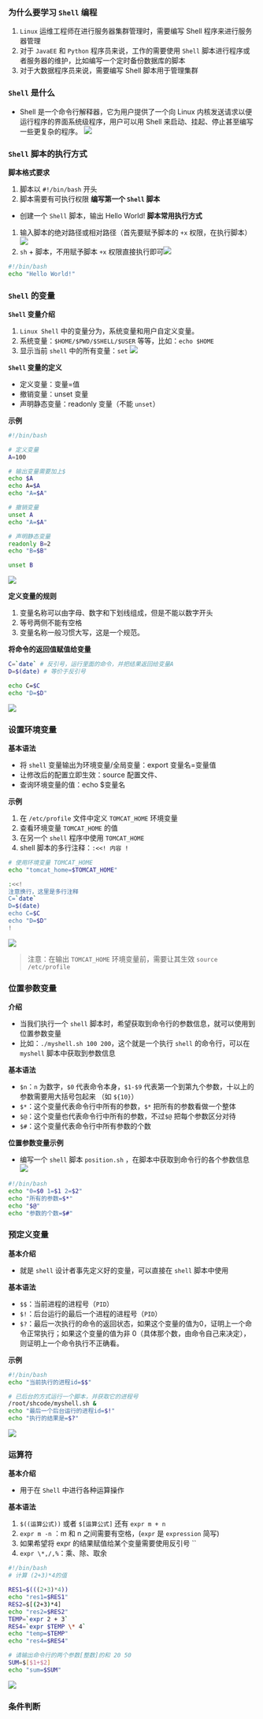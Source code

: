 ### 为什么要学习 `Shell` 编程
1. `Linux` 运维工程师在进行服务器集群管理时，需要编写 Shell 程序来进行服务器管理
2. 对于 `JavaEE` 和 `Python` 程序员来说，工作的需要使用 `Shell` 脚本进行程序或者服务器的维护，比如编写一个定时备份数据库的脚本
3. 对于大数据程序员来说，需要编写 Shell 脚本用于管理集群

### `Shell` 是什么
- Shell 是一个命令行解释器，它为用户提供了一个向 Linux 内核发送请求以便运行程序的界面系统级程序，用户可以用 Shell 来启动、挂起、停止甚至编写一些更复杂的程序。
![](https://markdown-ft.oss-cn-shenzhen.aliyuncs.com/image-for-typora/20221112220710.png)

### `Shell` 脚本的执行方式
**脚本格式要求**
1. 脚本以 `#!/bin/bash` 开头
2. 脚本需要有可执行权限
**编写第一个 `Shell` 脚本**
- 创建一个 `Shell` 脚本，输出 Hello World!
**脚本常用执行方式**
1. 输入脚本的绝对路径或相对路径（首先要赋予脚本的 `+x` 权限，在执行脚本）![](https://markdown-ft.oss-cn-shenzhen.aliyuncs.com/image-for-typora/20221112221735.png)
2. `sh` + 脚本，不用赋予脚本 `+x` 权限直接执行即可![](https://markdown-ft.oss-cn-shenzhen.aliyuncs.com/image-for-typora/20221112221856.png)
```bash
#!/bin/bash
echo "Hello World!"
```

### `Shell` 的变量

**`Shell` 变量介绍**
1. `Linux Shell` 中的变量分为，系统变量和用户自定义变量。
2. 系统变量：`$HOME/$PWD/$SHELL/$USER` 等等，比如：`echo $HOME`
3. 显示当前 `shell` 中的所有变量：`set`
![](https://markdown-ft.oss-cn-shenzhen.aliyuncs.com/image-for-typora/20221112222452.png)

**`Shell` 变量的定义**
- 定义变量：变量=值
- 撤销变量：unset 变量
- 声明静态变量：readonly 变量（不能 `unset`）

**示例**
```bash
#!/bin/bash

# 定义变量
A=100

# 输出变量需要加上$
echo $A
echo A=$A
echo "A=$A"

# 撤销变量
unset A
echo "A=$A"

# 声明静态变量
readonly B=2
echo "B=$B"

unset B

```

![](https://markdown-ft.oss-cn-shenzhen.aliyuncs.com/image-for-typora/20221112222928.png)

**定义变量的规则**
1. 变量名称可以由字母、数字和下划线组成，但是不能以数字开头
2. 等号两侧不能有空格
3. 变量名称一般习惯大写，这是一个规范。

**将命令的返回值赋值给变量**
```bash
C=`date` # 反引号，运行里面的命令，并把结果返回给变量A
D=$(date) # 等价于反引号

echo C=$C
echo "D=$D"
```

![](https://markdown-ft.oss-cn-shenzhen.aliyuncs.com/image-for-typora/20221112223734.png)

### 设置环境变量

**基本语法**
- 将 `shell` 变量输出为环境变量/全局变量：export 变量名=变量值
- 让修改后的配置立即生效：source 配置文件、
- 查询环境变量的值：echo $变量名

**示例**
1. 在 `/etc/profile` 文件中定义 `TOMCAT_HOME` 环境变量
2. 查看环境变量 `TOMCAT_HOME` 的值
3. 在另一个 `shell` 程序中使用 `TOMCAT_HOME`
4. shell 脚本的多行注释：`:<<! 内容 !`
```bash
# 使用环境变量 TOMCAT_HOME
echo "tomcat_home=$TOMCAT_HOME"

:<<!
注意换行，这里是多行注释
C=`date`
D=$(date)
echo C=$C
echo "D=$D"
!
```
![](https://markdown-ft.oss-cn-shenzhen.aliyuncs.com/image-for-typora/20221112224713.png)


>注意：在输出  `TOMCAT_HOME`  环境变量前，需要让其生效 `source /etc/profile`

### 位置参数变量
**介绍**
- 当我们执行一个 `shell` 脚本时，希望获取到命令行的参数信息，就可以使用到位置参数变量
- 比如：`./myshell.sh 100 200`，这个就是一个执行 `shell` 的命令行，可以在 `myshell` 脚本中获取到参数信息

**基本语法**
- `$n`：`n` 为数字，`$0` 代表命令本身，`$1-$9` 代表第一个到第九个参数，十以上的参数需要用大括号包起来 （如 `${10}`）
- `$*`：这个变量代表命令行中所有的参数，`$*` 把所有的参数看做一个整体
- `$@`：这个变量也代表命令行中所有的参数，不过`$@` 把每个参数区分对待
- `$#`：这个变量代表命令行中所有参数的个数

**位置参数变量示例**
- 编写一个 `shell` 脚本 `position.sh` ，在脚本中获取到命令行的各个参数信息
![](https://markdown-ft.oss-cn-shenzhen.aliyuncs.com/image-for-typora/20221112230326.png)
```bash
#!/bin/bash
echo "0=$0 1=$1 2=$2"
echo "所有的参数=$*"
echo "$@"
echo "参数的个数=$#"
```

### 预定义变量
**基本介绍**
- 就是 `shell` 设计者事先定义好的变量，可以直接在 `shell` 脚本中使用

**基本语法**
- `$$`：当前进程的进程号（`PID`）
- `$!`：后台运行的最后一个进程的进程号（`PID`）
- `$?`：最后一次执行的命令的返回状态，如果这个变量的值为0，证明上一个命令正常执行；如果这个变量的值为非 0（具体那个数，由命令自己来决定），则证明上一个命令执行不正确看。

**示例**
```bash
#!/bin/bash
echo "当前执行的进程id=$$"

# 已后台的方式运行一个脚本，并获取它的进程号
/root/shcode/myshell.sh &
echo "最后一个后台运行的进程id=$!"
echo "执行的结果是=$?"
```
![](https://markdown-ft.oss-cn-shenzhen.aliyuncs.com/image-for-typora/20221113180423.png)

### 运算符
**基本介绍**
- 用于在 `Shell` 中进行各种运算操作

**基本语法**
1. `$((运算公式))` 或者 `$[运算公式]` 还有 `expr m + n`
2. `expr m -n` ：m 和 n 之间需要有空格，(`expr` 是 `expression` 简写)
3. 如果希望将 expr 的结果赋值给某个变量需要使用反引号  ``
4. `expr \*,/,%`：乘、除、取余
```bash
#!/bin/bash
# 计算 (2+3)*4的值

RES1=$(((2+3)*4))
echo "res1=$RES1"
RES2=$[(2+3)*4]
echo "res2=$RES2"
TEMP=`expr 2 + 3`
RES4=`expr $TEMP \* 4`
echo "temp=$TEMP"
echo "res4=$RES4"

# 请输出命令行的两个参数[整数]的和 20 50
SUM=$[$1+$2]
echo "sum=$SUM"
```
![](https://markdown-ft.oss-cn-shenzhen.aliyuncs.com/image-for-typora/20221113181834.png)

### 条件判断